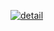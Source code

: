 <a href="https://ibb.co/WFBYkcz"><img src="https://i.ibb.co/82PSrjx/detail.png" alt="detail" border="0"></a>
